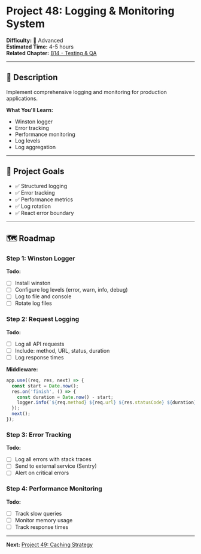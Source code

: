 # Project 48: Logging & Monitoring System

**Difficulty:** 🔴 Advanced  
**Estimated Time:** 4-5 hours  
**Related Chapter:** [B14 - Testing & QA](../chapters/B14_TESTING_AND_QA.md)

---

## 📝 Description

Implement comprehensive logging and monitoring for production applications.

**What You'll Learn:**
- Winston logger
- Error tracking
- Performance monitoring
- Log levels
- Log aggregation

---

## 🎯 Project Goals

- ✅ Structured logging
- ✅ Error tracking
- ✅ Performance metrics
- ✅ Log rotation
- ✅ React error boundary

---

## 🗺️ Roadmap

### Step 1: Winston Logger
**Todo:**
- [ ] Install winston
- [ ] Configure log levels (error, warn, info, debug)
- [ ] Log to file and console
- [ ] Rotate log files

### Step 2: Request Logging
**Todo:**
- [ ] Log all API requests
- [ ] Include: method, URL, status, duration
- [ ] Log response times

**Middleware:**
```javascript
app.use((req, res, next) => {
  const start = Date.now();
  res.on('finish', () => {
    const duration = Date.now() - start;
    logger.info(`${req.method} ${req.url} ${res.statusCode} ${duration}ms`);
  });
  next();
});
```

### Step 3: Error Tracking
**Todo:**
- [ ] Log all errors with stack traces
- [ ] Send to external service (Sentry)
- [ ] Alert on critical errors

### Step 4: Performance Monitoring
**Todo:**
- [ ] Track slow queries
- [ ] Monitor memory usage
- [ ] Track response times

---

**Next:** [Project 49: Caching Strategy](49-caching-strategy.md)
